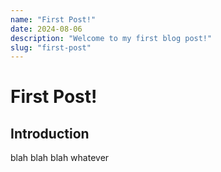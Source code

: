 ```yaml
---
name: "First Post!"
date: 2024-08-06
description: "Welcome to my first blog post!"
slug: "first-post"
---
```


# First Post!

## Introduction

blah blah blah whatever